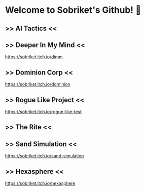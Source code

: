 # Welcome to Sobriket's Github! 👋

## >> AI Tactics <<
## >> Deeper In My Mind <<
https://sobriket.itch.io/dimm
## >> Dominion Corp <<
https://sobriket.itch.io/dominion
## >> Rogue Like Project <<
https://sobriket.itch.io/rogue-like-test
## >> The Rite <<
## >> Sand Simulation <<
https://sobriket.itch.io/sand-simulation
## >> Hexasphere <<
https://sobriket.itch.io/hexasphere
<!--
**Sobriket/Sobriket** is a ✨ _special_ ✨ repository because its `README.md` (this file) appears on your GitHub profile.

Here are some ideas to get you started:

- 🔭 I’m currently working on ...
- 🌱 I’m currently learning ...
- 👯 I’m looking to collaborate on ...
- 🤔 I’m looking for help with ...
- 💬 Ask me about ...
- 📫 How to reach me: ...
- 😄 Pronouns: ...
- ⚡ Fun fact: ...
-->
